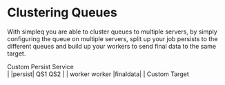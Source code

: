 # Clustering Queues

With simpleq you are able to cluster queues to multiple servers, by simply configuring the queue on multiple servers, 
split up your job persists to the different queues and build up your workers to send final data to the same target.

Custom Persist Service<br>
    |
 |persist|
QS1     QS2
 |       |
worker  worker
 |finaldata|
     |
Custom Target